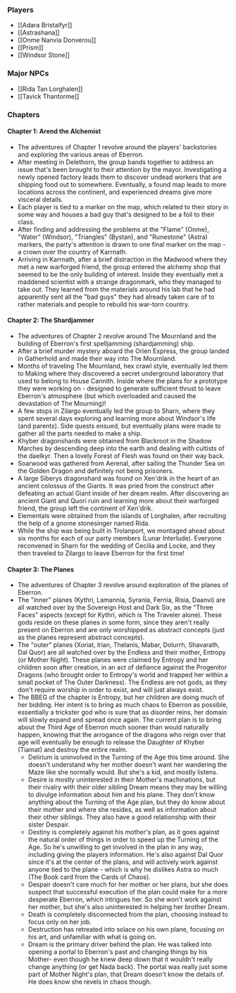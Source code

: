 ### Players

* [[Adara Bristalfyr]]
* [[Astrashana]]
* [[Onme Nanvia Donverou]]
* [[Prism]]
* [[Windsor Stone]]

### Major NPCs
* [[Rida Tan Lorghalen]]
* [[Tavick Thantorme]]

### Chapters

#### Chapter 1: Arend the Alchemist

* The adventures of Chapter 1 revolve around the players' backstories and exploring the various areas of Eberron.
* After meeting in Delethorn, the group bands together to address an issue that's been brought to their attention by the mayor. Investigating a newly opened factory leads them to discover undead workers that are shipping food out to somewhere. Eventually, a found map leads to more locations across the continent, and experienced dreams give more visceral details.
* Each player is tied to a marker on the map, which related to their story in some way and houses a bad guy that's designed to be a foil to their class.
* After finding and addressing the problems at the "Flame" (Onme), "Water" (Windsor), "Triangles" (Bystan), and "Runestone" (Astra) markers, the party's attention is drawn to one final marker on the map - a crown over the country of Karrnath.
* Arriving in Karrnath, after a brief distraction in the Madwood where they met a new warforged friend, the group entered the alchemy shop that seemed to be the only building of interest. Inside they eventually met a maddened scientist with a strange dragonmark, who they managed to take out. They learned from the materials around his lab that he had apparently sent all the "bad guys" they had already taken care of to rather materials and people to rebuild his war-torn country.

#### Chapter 2: The Shardjammer

* The adventures of Chapter 2 revolve around The Mournland and the building of Eberron's first spelljamming (shardjamming) ship.
* After a brief murder mystery aboard the Orien Express, the group landed in Gatherhold and made their way into The Mournland.
* Months of traveling The Mournland, hex crawl style, eventually led them to Making where they discovered a secret underground laboratory that used to belong to House Cannith. Inside where the plans for a prototype they were working on - designed to generate sufficient thrust to leave Eberron's atmosphere (but which overloaded and caused the devastation of The Mourning)!
* A few stops in Zilargo eventually led the group to Sharn, where they spent several days exploring and learning more about Windsor's life (and parents). Side quests ensued, but eventually plans were made to gather all the parts needed to make a ship.
* Khyber dragonshards were obtained from Blackroot in the Shadow Marches by descending deep into the earth and dealing with cultists of the daelkyr. Then a lovely Forest of Flesh was found on their way back.
* Soarwood was gathered from Aerenal, after sailing the Thunder Sea on the Golden Dragon and definitely not being prisoners.
* A large Siberys dragonshard was found on Xen'drik in the heart of an ancient colossus of the Giants. It was pried from the construct after defeating an actual Giant inside of her dream realm. After discovering an ancient Giant and Quori ruin and learning more about their warforged friend, the group left the continent of Xen'drik.
* Elementals were obtained from the islands of Lorghalen, after recruiting the help of a gnome stonesinger named Rida.
* While the ship was being built in Trolanport, we montaged ahead about six months for each of our party members (Lunar Interlude). Everyone reconvened in Sharn for the wedding of Cecilia and Locke, and they then traveled to Zilargo to leave Eberron for the first time!

#### Chapter 3: The Planes

* The adventures of Chapter 3 revolve around exploration of the planes of Eberron.
* The "inner" planes (Kythri, Lamannia, Syrania, Fernia, Risia, Daanvi) are all watched over by the Sovereign Host and Dark Six, as the "Three Faces" aspects (except for Kythri, which is The Traveler alone). These gods reside on these planes in some form, since they aren't really present on Eberron and are only worshipped as abstract concepts (just as the planes represent abstract concepts).
* The "outer" planes (Xoriat, Irian, Thelanis, Mabar, Dolurrh, Shavarath, Dal Quor) are all watched over by the Endless and their mother, Entropy (or Mother Night). These planes were claimed by Entropy and her children soon after creation, in an act of defiance against the Progenitor Dragons (who brought order to Entropy's world and trapped her within a small pocket of The Outer Darkness). The Endless are not gods, as they don't require worship in order to exist, and will just always exist.
* The BBEG of the chapter is Entropy, but her children are doing much of her bidding. Her intent is to bring as much chaos to Eberron as possible, essentially a trickster god who is sure that as disorder reins, her domain will slowly expand and spread once again. The current plan is to bring about the Third Age of Eberron much sooner than would naturally happen, knowing that the arrogance of the dragons who reign over that age will eventually be enough to release the Daughter of Khyber (Tiamat) and destroy the entire realm.
	* Delirium is uninvolved in the Turning of the Age this time around. She doesn't understand why her mother doesn't want her wandering the Maze like she normally would. But she's a kid, and mostly listens.
	* Desire is mostly uninterested in their Mother's machinations, but their rivalry with their older sibling Dream means they may be willing to divulge information about him and his plane. They don't know anything about the Turning of the Age plan, but they do know about their mother and where she resides, as well as information about their other siblings. They also have a good relationship with their sister Despair.
	* Destiny is completely against his mother's plan, as it goes against the natural order of things in order to speed up the Turning of the Age. So he's unwilling to get involved in the plan in any way, including giving the players information. He's also against Dal Quor since it's at the center of the plans, and will actively work against anyone tied to the plane - which is why he dislikes Astra so much (The Book card from the Cards of Chaos).
	* Despair doesn't care much for her mother or her plans, but she does suspect that successful execution of the plan could make for a more desperate Eberron, which intrigues her. So she won't work against her mother, but she's also uninterested in helping her brother Dream.
	* Death is completely disconnected from the plan, choosing instead to focus only on her job.
	* Destruction has retreated into solace on his own plane, focusing on his art, and unfamiliar with what is going on.
	* Dream is the primary driver behind the plan. He was talked into opening a portal to Eberron's past and changing things by his Mother- even though he knew deep down that it wouldn't really change anything (or get Nada back). The portal was really just some part of Mother Night's plan, that Dream doesn't know the details of. He does know she revels in chaos though.

